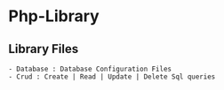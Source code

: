 # Php-Library

**Library Files**
--------------
	
 	- Database : Database Configuration Files
 	- Crud : Create | Read | Update | Delete Sql queries

 	
 	 